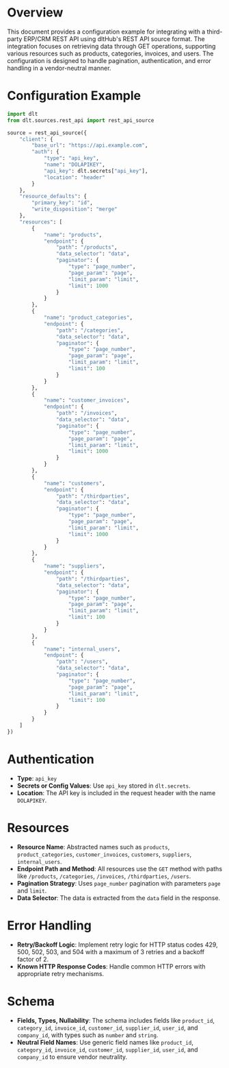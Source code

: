 # Overview

This document provides a configuration example for integrating with a third-party ERP/CRM REST API using dltHub's REST API source format. The integration focuses on retrieving data through GET operations, supporting various resources such as products, categories, invoices, and users. The configuration is designed to handle pagination, authentication, and error handling in a vendor-neutral manner.

# Configuration Example

```python
import dlt
from dlt.sources.rest_api import rest_api_source

source = rest_api_source({
    "client": {
        "base_url": "https://api.example.com",
        "auth": {
            "type": "api_key",
            "name": "DOLAPIKEY",
            "api_key": dlt.secrets["api_key"],
            "location": "header"
        }
    },
    "resource_defaults": {
        "primary_key": "id",
        "write_disposition": "merge"
    },
    "resources": [
        {
            "name": "products",
            "endpoint": {
                "path": "/products",
                "data_selector": "data",
                "paginator": {
                    "type": "page_number",
                    "page_param": "page",
                    "limit_param": "limit",
                    "limit": 1000
                }
            }
        },
        {
            "name": "product_categories",
            "endpoint": {
                "path": "/categories",
                "data_selector": "data",
                "paginator": {
                    "type": "page_number",
                    "page_param": "page",
                    "limit_param": "limit",
                    "limit": 100
                }
            }
        },
        {
            "name": "customer_invoices",
            "endpoint": {
                "path": "/invoices",
                "data_selector": "data",
                "paginator": {
                    "type": "page_number",
                    "page_param": "page",
                    "limit_param": "limit",
                    "limit": 1000
                }
            }
        },
        {
            "name": "customers",
            "endpoint": {
                "path": "/thirdparties",
                "data_selector": "data",
                "paginator": {
                    "type": "page_number",
                    "page_param": "page",
                    "limit_param": "limit",
                    "limit": 1000
                }
            }
        },
        {
            "name": "suppliers",
            "endpoint": {
                "path": "/thirdparties",
                "data_selector": "data",
                "paginator": {
                    "type": "page_number",
                    "page_param": "page",
                    "limit_param": "limit",
                    "limit": 100
                }
            }
        },
        {
            "name": "internal_users",
            "endpoint": {
                "path": "/users",
                "data_selector": "data",
                "paginator": {
                    "type": "page_number",
                    "page_param": "page",
                    "limit_param": "limit",
                    "limit": 100
                }
            }
        }
    ]
})
```

# Authentication

- **Type**: `api_key`
- **Secrets or Config Values**: Use `api_key` stored in `dlt.secrets`.
- **Location**: The API key is included in the request header with the name `DOLAPIKEY`.

# Resources

- **Resource Name**: Abstracted names such as `products`, `product_categories`, `customer_invoices`, `customers`, `suppliers`, `internal_users`.
- **Endpoint Path and Method**: All resources use the `GET` method with paths like `/products`, `/categories`, `/invoices`, `/thirdparties`, `/users`.
- **Pagination Strategy**: Uses `page_number` pagination with parameters `page` and `limit`.
- **Data Selector**: The data is extracted from the `data` field in the response.

# Error Handling

- **Retry/Backoff Logic**: Implement retry logic for HTTP status codes 429, 500, 502, 503, and 504 with a maximum of 3 retries and a backoff factor of 2.
- **Known HTTP Response Codes**: Handle common HTTP errors with appropriate retry mechanisms.

# Schema

- **Fields, Types, Nullability**: The schema includes fields like `product_id`, `category_id`, `invoice_id`, `customer_id`, `supplier_id`, `user_id`, and `company_id`, with types such as `number` and `string`.
- **Neutral Field Names**: Use generic field names like `product_id`, `category_id`, `invoice_id`, `customer_id`, `supplier_id`, `user_id`, and `company_id` to ensure vendor neutrality.
